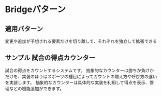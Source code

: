 # Bridgeパターン
## 適用パターン
変更や追加が予想される要素だけを切り離して、それぞれを独立して拡張できる

## サンプル 試合の得点カウンター
試合の得点をカウントするシステムです。
抽象的なカウンターは勝ちか負けかだけを、実装のほうはスポーツの種目によってカウントの増え方や呼び方の違いを実装します。
抽象的なカウンターは具体的な実装を利用して得点を表示、管理などの機能追加ができます。